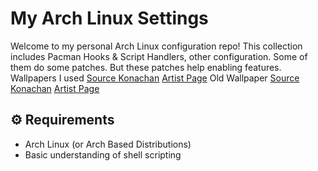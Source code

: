 # My Arch Linux Settings

Welcome to my personal Arch Linux configuration repo! This collection includes Pacman Hooks & Script Handlers, other configuration. Some of them do some patches. But these patches help enabling features. Wallpapers I used [Source Konachan](https://konachan.net/image/ef4797a7b2510e919b6932586a09f681/Konachan.com%20-%20392234%20aliasing%20bubbles%20close%20dark%20hat%20long_hair%20original%20sika%20underwater%20water%20white_hair.png) [Artist Page](https://www.pixiv.net/en/artworks/133584744) Old Wallpaper [Source Konachan](https://konachan.net/image/209fe3aff1b71ccb3f6bf1383eb21e57/Konachan.com%20-%20390997%20animal%20blush%20bow%20brown_hair%20clouds%20dress%20fang%20fox%20foxgirl%20halo%20kuda_izuna%20miku_rasha%20orange_eyes%20pantyhose%20ponytail%20scarf%20short_hair%20sky%20snow%20tail.png) [Artist Page](https://www.pixiv.net/en/artworks/132120571)

## ⚙️ Requirements

- Arch Linux (or Arch Based Distributions)
- Basic understanding of shell scripting
